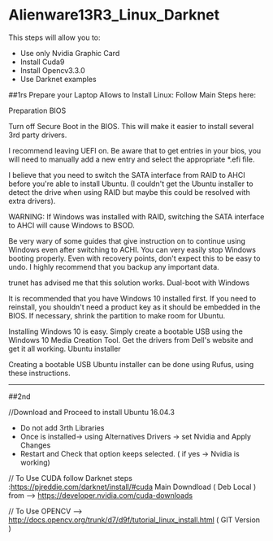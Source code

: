 # Alienware13R3_Linux_Darknet
This steps will allow you to: 
- Use only Nvidia Graphic Card
- Install Cuda9
- Install Opencv3.3.0
- Use Darknet examples

##1rs Prepare your Laptop Allows to Install Linux: Follow Main Steps here: 

Preparation
BIOS

Turn off Secure Boot in the BIOS. This will make it easier to install several 3rd party drivers.

I recommend leaving UEFI on. Be aware that to get entries in your bios, you will need to manually add a new entry and select the appropriate *.efi file.

I believe that you need to switch the SATA interface from RAID to AHCI before you're able to install Ubuntu. (I couldn't get the Ubuntu installer to detect the drive when using RAID but maybe this could be resolved with extra drivers).

WARNING: If Windows was installed with RAID, switching the SATA interface to AHCI will cause Windows to BSOD.

Be very wary of some guides that give instruction on to continue using Windows even after switching to ACHI. You can very easily stop Windows booting properly. Even with recovery points, don't expect this to be easy to undo. I highly recommend that you backup any important data.

trunet has advised me that this solution works.
Dual-boot with Windows

It is recommended that you have Windows 10 installed first. If you need to reinstall, you shouldn't need a product key as it should be embedded in the BIOS. If necessary, shrink the partition to make room for Ubuntu.

Installing Windows 10 is easy. Simply create a bootable USB using the Windows 10 Media Creation Tool. Get the drivers from Dell's website and get it all working.
Ubuntu installer

Creating a bootable USB Ubuntu installer can be done using Rufus, using these instructions.

----------------------------------------------------------------------

##2nd

//Download and Proceed to install Ubuntu 16.04.3

 - Do not add 3rth Libraries
 - Once is installed-> using Alternatives Drivers -> set Nvidia and Apply Changes
 - Restart and Check that option keeps selected. ( if yes -> Nvidia is working) 

// To Use CUDA follow Darknet steps :https://pjreddie.com/darknet/install/#cuda
Main Downdload ( Deb Local ) from --> https://developer.nvidia.com/cuda-downloads

// To Use OPENCV --> http://docs.opencv.org/trunk/d7/d9f/tutorial_linux_install.html ( GIT Version )
